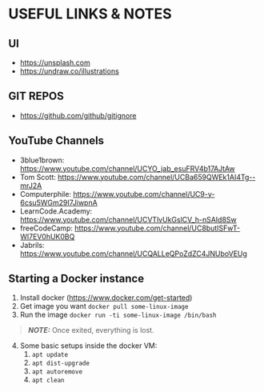 # USEFUL LINKS & NOTES

## UI

- https://unsplash.com
- https://undraw.co/illustrations

## GIT REPOS

- https://github.com/github/gitignore


## YouTube Channels

- 3blue1brown: https://www.youtube.com/channel/UCYO_jab_esuFRV4b17AJtAw
- Tom Scott: https://www.youtube.com/channel/UCBa659QWEk1AI4Tg--mrJ2A
- Computerphile: https://www.youtube.com/channel/UC9-y-6csu5WGm29I7JiwpnA
- LearnCode.Academy: https://www.youtube.com/channel/UCVTlvUkGslCV_h-nSAId8Sw
- freeCodeCamp: https://www.youtube.com/channel/UC8butISFwT-Wl7EV0hUK0BQ
- Jabrils: https://www.youtube.com/channel/UCQALLeQPoZdZC4JNUboVEUg

## Starting a Docker instance

1. Install docker (https://www.docker.com/get-started)
2. Get image you want `docker pull some-linux-image`
3. Run the image `docker run -ti some-linux-image /bin/bash`

> **_NOTE:_**  Once exited, everything is lost.

4. Some basic setups inside the docker VM:
    1. `apt update`
    2. `apt dist-upgrade`
    3. `apt autoremove`
    4. `apt clean`
